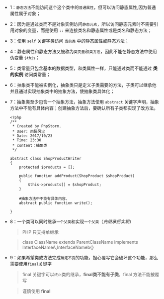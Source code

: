 - 1：`静态方法`不能访问这个这个类中的`普通属性`，但可以访问静态属性,因为普通属性属于对象；


- 2：因为是通过类而不是对象实例访问`静态元素`，所以访问静态元素时不需要引用对象的变量，而是使用 `::` 来连接类名和静态属性或是类名和静态方法；


- 3：使用 `self` 关键字类访问 `当前类` 中的静态属性或静态方法；


- 4：静态属性和静态方法又被称为`类变量`和`类方法`，因此不能在静态方法中使用伪变量 `$this`；


- 5：类常量只包含基本的数据类型，和类属性一样，只能通过类而不能通过 **类的实例** 访问类常量；


- 6：抽象类不能被实例化，抽象类只是定义子类需要的方法，子类可以继承他并且通过实现抽象类中的抽象方法，使抽象类具体化；


- 7：抽象类至少包含一个抽象方法，抽象方法使用 `abstract` 关键字声明，抽象方法中不能有具体内容；创建抽象方法后，要确认所有子类都实现了改方法。

	```PhpStorm
	<?php
	/**
	 * Created by PhpStorm.
	 * User: 雨醉风尘
	 * Date: 2017/10/23
	 * Time: 23:30
	 * content：抽象类
	 */

	abstract class ShopProductWriter
	{
	    protected $products = [];

	    public function addProduct(ShopProduct $shopProduct)
	    {
	        $this->products[] = $shopProduct;
	    }

	    #抽象方法中不能有具体内容、
	    abstract public function write();

	}

	```

- 8：一个类可以同时继承`一个父类`和实现`一个父类`（*先继承后实现*）

	> PHP 只支持单继承

	> class ClassName extends ParentClassName implements InterfaceNameA,InterfaceNameb{}


- 9：如果希望类或方法完成`确定不变`的功能，担心覆写它会破坏这个功能，那么需要使用`final`关键字

	> final 关键字可以`终止`类的继承，**final类不能有子类**，final 方法不能被覆写

	> 谨慎使用 **final**
